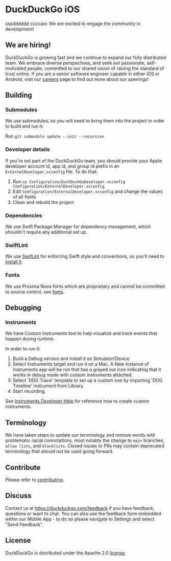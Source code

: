 # DuckDuckGo iOS
sssdddddd
ccccaxc
We are excited to engage the community in development!


## We are hiring!
DuckDuckGo is growing fast and we continue to expand our fully distributed team. We embrace diverse perspectives, and seek out passionate, self-motivated people, committed to our shared vision of raising the standard of trust online. If you are a senior software engineer capable in either iOS or Android, visit our [careers](https://duckduckgo.com/hiring/#open) page to find out more about our openings!

## Building

### Submodules
We use submodules, so you will need to bring them into the project in order to build and run it:

Run `git submodule update --init --recursive`

### Developer details
If you're not part of the DuckDuckGo team, you should provide your Apple developer account id, app id, and group id prefix in an `ExternalDeveloper.xcconfig` file. To do that:

 1. Run `cp Configuration/DuckDuckGoDeveloper.xcconfig Configuration/ExternalDeveloper.xcconfig`
 2. Edit `Configuration/ExternalDeveloper.xcconfig` and change the values of all fields
 3. Clean and rebuild the project

### Dependencies
We use Swift Package Manager for dependency management, which shouldn't require any additional set up.

### SwiftLint
We use [SwifLint](https://github.com/realm/SwiftLint) for enforcing Swift style and conventions, so you'll need to [install it](https://github.com/realm/SwiftLint#installation).

### Fonts
We use Proxima Nova fonts which are proprietary and cannot be committed to source control, see [fonts](https://github.com/duckduckgo/iOS/tree/develop/fonts/licensed). 

## Debugging

### Instruments

We have Custom Instruments tool to help visualize and track events that happen during runtime.

In order to run it:
1. Build a Debug version and install it on Simulator/Device.
2. Select Instruments target and run it on a Mac.  A New instance of Instruments app will be run that has a grayed out icon indicating that it works in debug mode with custom instruments attached.
3. Select 'DDG Trace' template or set up a custom one by importing 'DDG Timeline' instrument from Library.
4. Start recording.

See [Instruments Developer Help](https://help.apple.com/instruments/developer/mac/current/) for reference how to create custom instruments.

## Terminology

We have taken steps to update our terminology and remove words with problematic racial connotations, most notably the change to `main` branches, `allow lists`, and `blocklists`. Closed issues or PRs may contain deprecated terminology that should not be used going forward.

## Contribute

Please refer to [contributing](CONTRIBUTING.md).

## Discuss

Contact us at https://duckduckgo.com/feedback if you have feedback, questions or want to chat. You can also use the feedback form embedded within our Mobile App - to do so please navigate to Settings and select "Send Feedback".

## License
DuckDuckGo is distributed under the Apache 2.0 [license](https://github.com/duckduckgo/ios/blob/master/LICENSE).


